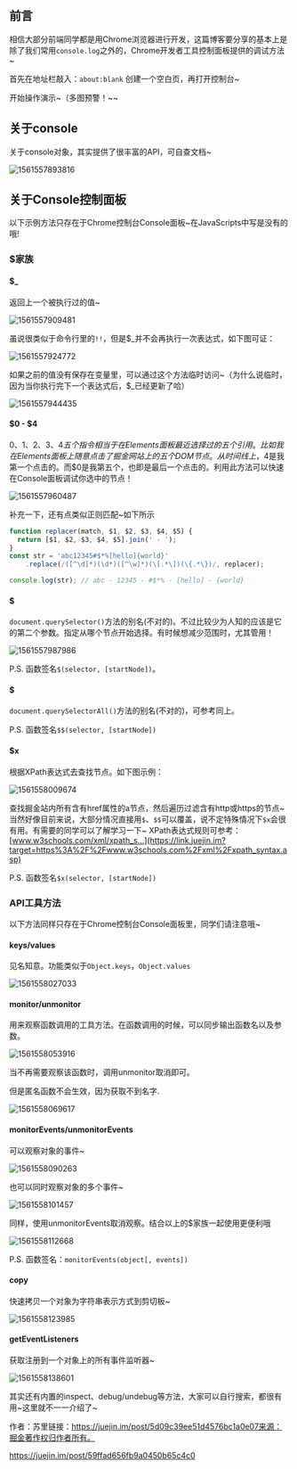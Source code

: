 ## 前言

相信大部分前端同学都是用Chrome浏览器进行开发，这篇博客要分享的基本上是除了我们常用`console.log`之外的，Chrome开发者工具控制面板提供的调试方法~

首先在地址栏敲入：`about:blank` 创建一个空白页，再打开控制台~

开始操作演示~（多图预警！~~

## 关于console

关于console对象，其实提供了很丰富的API，可自查文档~

![1561557893816](../../../../../Desktop/vuepressBlogDemo/docs/.vuepress/public/1561557893816.png)

## 关于Console控制面板

以下示例方法只存在于Chrome控制台Console面板~在JavaScripts中写是没有的哦!

### $家族

#### $_

返回上一个被执行过的值~

![1561557909481](../../../../../Desktop/vuepressBlogDemo/docs/.vuepress/public/1561557909481.png)

虽说很类似于命令行里的`!!`，但是$_并不会再执行一次表达式，如下图可证：

![1561557924772](../../../../../Desktop/vuepressBlogDemo/docs/.vuepress/public/1561557924772.png)

如果之前的值没有保存在变量里，可以通过这个方法临时访问~（为什么说临时，因为当你执行完下一个表达式后，$_已经更新了哈）

![1561557944435](../../../../../Desktop/vuepressBlogDemo/docs/.vuepress/public/1561557944435.png)

#### $0 - $4

$0、$1、$2、$3、$4五个指令相当于在Elements面板最近选择过的五个引用。 比如我在Elements面板上随意点击了掘金网站上的五个DOM节点。从时间线上，$4是我第一个点击的。而$0是我第五个，也即是最后一个点击的。利用此方法可以快速在Console面板调试你选中的节点！ 

![1561557960487](../../../../../Desktop/vuepressBlogDemo/docs/.vuepress/public/1561557960487.png)

补充一下，还有点类似正则匹配~如下所示

```js
function replacer(match, $1, $2, $3, $4, $5) {
  return [$1, $2, $3, $4, $5].join(' - ');
}
const str = 'abc12345#$*%[hello]{world}'
    .replace(/([^\d]*)(\d*)([^\w]*)(\[.*\])(\{.*\})/, replacer);

console.log(str); // abc - 12345 - #$*% - [hello] - {world}
```

#### $

`document.querySelector()`方法的别名(不对的)。不过比较少为人知的应该是它的第二个参数。指定从哪个节点开始选择。有时候想减少范围时，尤其管用！

![1561557987986](../../../../../Desktop/vuepressBlogDemo/docs/.vuepress/public/1561557987986.png)

P.S. 函数签名`$(selector, [startNode])`。

#### $

`document.querySelectorAll()`方法的别名(不对的)，可参考同上。

P.S. 函数签名`$$(selector, [startNode])`

#### $x

根据XPath表达式去查找节点。如下图示例：

![1561558009674](../../../../../Desktop/vuepressBlogDemo/docs/.vuepress/public/1561558009674.png)

查找掘金站内所有含有href属性的a节点，然后遍历过滤含有http或https的节点~ 当然好像目前来说，大部分情况直接用`$`、`$$`可以覆盖，说不定特殊情况下`$x`会很有用。有需要的同学可以了解学习一下~ XPath表达式规则可参考：[www.w3schools.com/xml/xpath_s…](https://link.juejin.im?target=https%3A%2F%2Fwww.w3schools.com%2Fxml%2Fxpath_syntax.asp)

P.S. 函数签名`$x(selector, [startNode])`

### API工具方法

以下方法同样只存在于Chrome控制台Console面板里，同学们请注意哦~

#### keys/values

见名知意。功能类似于`Object.keys`，`Object.values`

![1561558027033](../../../../../Desktop/vuepressBlogDemo/docs/.vuepress/public/1561558027033.png)

#### monitor/unmonitor

用来观察函数调用的工具方法。在函数调用的时候，可以同步输出函数名以及参数。

![1561558053916](../../../../../Desktop/vuepressBlogDemo/docs/.vuepress/public/1561558053916.png)

当不再需要观察该函数时，调用unmonitor取消即可。

但是匿名函数不会生效，因为获取不到名字.

![1561558069617](../../../../../Desktop/vuepressBlogDemo/docs/.vuepress/public/1561558069617.png)

#### monitorEvents/unmonitorEvents

可以观察对象的事件~

![1561558090263](../../../../../Desktop/vuepressBlogDemo/docs/.vuepress/public/1561558090263.png)

也可以同时观察对象的多个事件~

![1561558101457](../../../../../Desktop/vuepressBlogDemo/docs/.vuepress/public/1561558101457.png)

同样，使用unmonitorEvents取消观察。结合以上的$家族一起使用更便利哦

![1561558112668](../../../../../Desktop/vuepressBlogDemo/docs/.vuepress/public/1561558112668.png)

P.S. 函数签名：`monitorEvents(object[, events])`

#### copy

快速拷贝一个对象为字符串表示方式到剪切板~

![1561558123985](../../../../../Desktop/vuepressBlogDemo/docs/.vuepress/public/1561558123985.png)

#### getEventListeners

获取注册到一个对象上的所有事件监听器~

![1561558138601](../../../../../Desktop/vuepressBlogDemo/docs/.vuepress/public/1561558138601.png)

其实还有内置的inspect、debug/undebug等方法，大家可以自行搜索，都很有用~这里就不一一介绍了~



作者：苏里链接：https://juejin.im/post/5d09c39ee51d4576bc1a0e07来源：掘金著作权归作者所有。

https://juejin.im/post/59ffad656fb9a0450b65c4c0